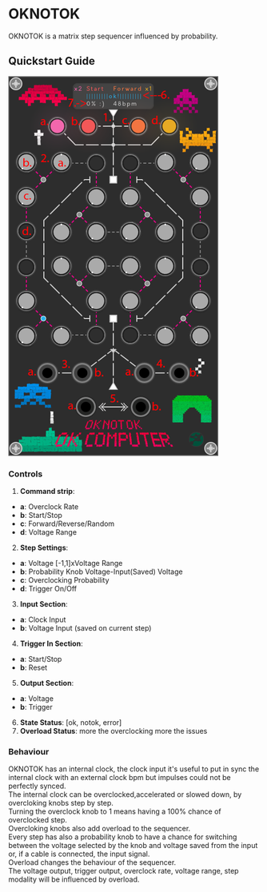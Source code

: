# OKNOTOK

OKNOTOK is a matrix step sequencer influenced by probability.

## Quickstart Guide

![alt text](img/oknotokg.png)<br>


### Controls
1. <b>Command strip</b>:
  - <b>a</b>: Overclock Rate
  - <b>b</b>: Start/Stop
  - <b>c</b>: Forward/Reverse/Random 
  - <b>d</b>: Voltage Range
2. <b>Step Settings</b>: 
  - <b>a</b>: Voltage [-1,1]xVoltage Range
  - <b>b</b>: Probability Knob Voltage-Input(Saved) Voltage
  - <b>c</b>: Overclocking Probability
  - <b>d</b>: Trigger On/Off
3. <b>Input Section</b>:  
  - <b>a</b>: Clock Input 
  - <b>b</b>: Voltage Input (saved on current step)
4. <b>Trigger In Section</b>: 
  - <b>a</b>: Start/Stop 
  - <b>b</b>: Reset
5. <b>Output Section</b>: 
  - <b>a</b>: Voltage
  - <b>b</b>: Trigger
6. <b>State Status</b>: [ok, notok, error]
7. <b>Overload Status</b>: more the overclocking more the issues

### Behaviour

OKNOTOK has an internal clock, the clock input it's useful to put in sync the internal clock with an external clock bpm but impulses could not be perfectly synced.<br>
The internal clock can be overclocked,accelerated or slowed down, by overcloking knobs step by step.<br>
Turning the overclock knob to 1 means having a 100% chance of overclocked step.<br>
Overcloking knobs also add overload to the sequencer.<br>
Every step has also a probability knob to have a chance for switching between the voltage selected by the knob and voltage saved from the input or, if a cable is connected, the input signal.<br>
Overload changes the behaviour of the sequencer.<br>
The voltage output, trigger output, overclock rate, voltage range, step modality will be influenced by overload.<br>

